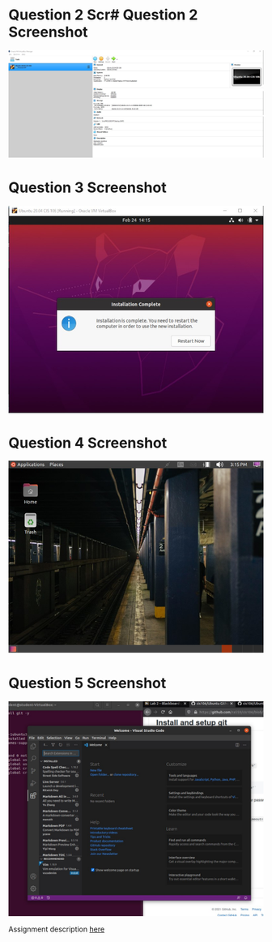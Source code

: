 # Question 2 Scr# Question 2 Screenshot

![Question 2](../imgs/Question2.jpg)

# Question 3 Screenshot

![Question 3](../imgs/Question3.jpg)

# Question 4 Screenshot

![Question 4](../imgs/Question4.jpg)

# Question 5 Screenshot

![Question 5](../imgs/Question5.jpg)

Assignment description [here](https://raw.githubusercontent.com/ra559/cis106/main/labs/lab2.md)